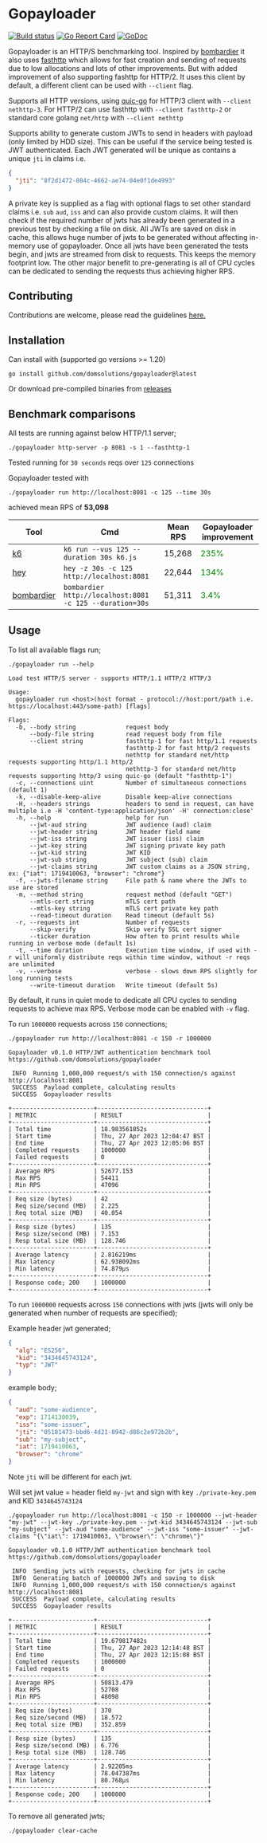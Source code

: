 # Gopayloader

[![Build status](https://github.com/domsolutions/gopayloader/actions/workflows/go.yml/badge.svg)](https://github.com/domsolutions/gopayloader/actions/workflows/go.yml)
[![Go Report Card](https://goreportcard.com/badge/github.com/domsolutions/gopayloader)](https://goreportcard.com/report/github.com/domsolutions/gopayloader)
[![GoDoc](https://godoc.org/github.com/domsolutions/gopayloader?status.svg)](http://godoc.org/github.com/domsolutions/gopayloader)

Gopayloader is an HTTP/S benchmarking tool. Inspired by [bombardier](https://github.com/codesenberg/bombardier/) it also uses [fasthttp](https://github.com/valyala/fasthttp) which allows for fast creation and sending of requests due to low allocations and lots of other improvements. But with 
added improvement of also supporting fashttp for HTTP/2.
It uses this client by default, a different client can be used with `--client` flag.

Supports all HTTP versions, using [quic-go](https://github.com/quic-go/quic-go) for HTTP/3 client with `--client nethttp-3`. For HTTP/2 can use fasthttp with `--client fasthttp-2` or standard core golang `net/http` with `--client nethttp`

Supports ability to generate custom JWTs to send in headers with payload (only limited by HDD size). This can be useful if the service being
tested is JWT authenticated. Each JWT generated will be unique as contains a unique `jti` in claims i.e.

```json
{
  "jti": "8f2d1472-084c-4662-ae74-04e0f1de4993"
}
```

A private key is supplied as a flag with optional flags to set other standard claims i.e. `sub` `aud`, `iss` and can also provide custom claims. It will then check if the required number of jwts has already
been generated in a previous test by checking a file on disk. All JWTs are saved on disk in cache, this allows
huge number of jwts to be generated without affecting in-memory use of gopayloader. Once all jwts have been generated
the tests begin, and jwts are streamed from disk to requests. This keeps the memory footprint low. The other major benefit to pre-generating
is all of CPU cycles can be dedicated to sending the requests thus achieving higher RPS.

## Contributing

Contributions are welcome, please read the guidelines [here.](./CONTRIBUTING.md)

## Installation

Can install with (supported go versions >= 1.20)

```shell
go install github.com/domsolutions/gopayloader@latest 
```

Or download pre-compiled binaries from [releases](https://github.com/domsolutions/gopayloader/releases)

## Benchmark comparisons

All tests are running against below HTTP/1.1 server;

```shell
./gopayloader http-server -p 8081 -s 1 --fasthttp-1
```

Tested running for `30 seconds` reqs over `125` connections

Gopayloader tested with
```shell
./gopayloader run http://localhost:8081 -c 125 --time 30s 
```

achieved mean RPS of **53,098**

| Tool                                                     | Cmd                                                      | Mean RPS | Gopayloader improvement               |
|----------------------------------------------------------|----------------------------------------------------------|----------|---------------------------------------|
| [k6](https://github.com/grafana/k6)                      | `k6 run --vus 125 --duration 30s k6.js`                  | 15,268   | <span style="color:green">235%</span> |
| [hey](https://github.com/rakyll/hey)                     | `hey -z 30s -c 125 http://localhost:8081`                | 22,644   | <span style="color:green">134%</span> |
| [bombardier](https://github.com/codesenberg/bombardier/) | `bombardier http://localhost:8081 -c 125 --duration=30s` | 51,311   | <span style="color:green">3.4%</span> |


## Usage

To list all available flags run;

```shell
./gopayloader run --help

Load test HTTP/S server - supports HTTP/1.1 HTTP/2 HTTP/3

Usage:
  gopayloader run <host>(host format - protocol://host:port/path i.e. https://localhost:443/some-path) [flags]

Flags:
  -b, --body string              request body
      --body-file string         read request body from file
      --client string            fasthttp-1 for fast http/1.1 requests
                                 fasthttp-2 for fast http/2 requests 
                                 nethttp for standard net/http requests supporting http/1.1 http/2
                                 nethttp-3 for standard net/http requests supporting http/3 using quic-go (default "fasthttp-1")
  -c, --connections uint         Number of simultaneous connections (default 1)
  -k, --disable-keep-alive       Disable keep-alive connections
  -H, --headers strings          headers to send in request, can have multiple i.e -H 'content-type:application/json' -H' connection:close'
  -h, --help                     help for run
      --jwt-aud string           JWT audience (aud) claim
      --jwt-header string        JWT header field name
      --jwt-iss string           JWT issuer (iss) claim
      --jwt-key string           JWT signing private key path
      --jwt-kid string           JWT KID
      --jwt-sub string           JWT subject (sub) claim
      --jwt-claims string        JWT custom claims as a JSON string, ex: {"iat": 1719410063, "browser": "chrome"}
  -f, --jwts-filename string     File path & name where the JWTs to use are stored
  -m, --method string            request method (default "GET")
      --mtls-cert string         mTLS cert path
      --mtls-key string          mTLS cert private key path
      --read-timeout duration    Read timeout (default 5s)
  -r, --requests int             Number of requests
      --skip-verify              Skip verify SSL cert signer
      --ticker duration          How often to print results while running in verbose mode (default 1s)
  -t, --time duration            Execution time window, if used with -r will uniformly distribute reqs within time window, without -r reqs are unlimited
  -v, --verbose                  verbose - slows down RPS slightly for long running tests
      --write-timeout duration   Write timeout (default 5s)

```

By default, it runs in quiet mode to dedicate all CPU cycles to sending requests to achieve max RPS. Verbose
mode can be enabled with `-v` flag.

To run `1000000` requests across `150` connections;

```shell
./gopayloader run http://localhost:8081 -c 150 -r 1000000 

Gopayloader v0.1.0 HTTP/JWT authentication benchmark tool 
https://github.com/domsolutions/gopayloader

 INFO  Running 1,000,000 request/s with 150 connection/s against http://localhost:8081
 SUCCESS  Payload complete, calculating results
 SUCCESS  Gopayloader results 

+-----------------------+-------------------------------+
| METRIC                | RESULT                        |
+-----------------------+-------------------------------+
| Total time            | 18.983561852s                 |
| Start time            | Thu, 27 Apr 2023 12:04:47 BST |
| End time              | Thu, 27 Apr 2023 12:05:06 BST |
| Completed requests    | 1000000                       |
| Failed requests       | 0                             |
+-----------------------+-------------------------------+
| Average RPS           | 52677.153                     |
| Max RPS               | 54411                         |
| Min RPS               | 47096                         |
+-----------------------+-------------------------------+
| Req size (bytes)      | 42                            |
| Req size/second (MB)  | 2.225                         |
| Req total size (MB)   | 40.054                        |
+-----------------------+-------------------------------+
| Resp size (bytes)     | 135                           |
| Resp size/second (MB) | 7.153                         |
| Resp total size (MB)  | 128.746                       |
+-----------------------+-------------------------------+
| Average latency       | 2.816219ms                    |
| Max latency           | 62.938092ms                   |
| Min latency           | 74.879µs                      |
+-----------------------+-------------------------------+
| Response code; 200    | 1000000                       |
+-----------------------+-------------------------------+
```

To run `1000000` requests across `150` connections with jwts (jwts will only be generated when number of requests are specified);

Example header jwt generated;

```json
{
  "alg": "ES256",
  "kid": "3434645743124",
  "typ": "JWT"
}
```

example body;

```json
{
  "aud": "some-audience",
  "exp": 1714130039,
  "iss": "some-issuer",
  "jti": "05181473-bbd6-4d21-8942-d86c2e972b2b",
  "sub": "my-subject",
  "iat": 1719410063,
  "browser": "chrome"
}
```

Note `jti` will be different for each jwt.

Will set jwt value = header field `my-jwt` and sign with key `./private-key.pem` and KID `3434645743124`

`./gopayloader run http://localhost:8081 -c 150 -r 1000000 --jwt-header "my-jwt" --jwt-key ./private-key.pem --jwt-kid 3434645743124 --jwt-sub "my-subject" --jwt-aud "some-audience" --jwt-iss "some-issuer" --jwt-claims "{\"iat\": 1719410063, \"browser\": \"chrome\"}"`

```shell
Gopayloader v0.1.0 HTTP/JWT authentication benchmark tool 
https://github.com/domsolutions/gopayloader

 INFO  Sending jwts with requests, checking for jwts in cache
 INFO  Generating batch of 1000000 JWTs and saving to disk
 INFO  Running 1,000,000 request/s with 150 connection/s against http://localhost:8081
 SUCCESS  Payload complete, calculating results
 SUCCESS  Gopayloader results 

+-----------------------+-------------------------------+
| METRIC                | RESULT                        |
+-----------------------+-------------------------------+
| Total time            | 19.679817482s                 |
| Start time            | Thu, 27 Apr 2023 12:14:48 BST |
| End time              | Thu, 27 Apr 2023 12:15:08 BST |
| Completed requests    | 1000000                       |
| Failed requests       | 0                             |
+-----------------------+-------------------------------+
| Average RPS           | 50813.479                     |
| Max RPS               | 52708                         |
| Min RPS               | 48098                         |
+-----------------------+-------------------------------+
| Req size (bytes)      | 370                           |
| Req size/second (MB)  | 18.572                        |
| Req total size (MB)   | 352.859                       |
+-----------------------+-------------------------------+
| Resp size (bytes)     | 135                           |
| Resp size/second (MB) | 6.776                         |
| Resp total size (MB)  | 128.746                       |
+-----------------------+-------------------------------+
| Average latency       | 2.92205ms                     |
| Max latency           | 78.047387ms                   |
| Min latency           | 80.768µs                      |
+-----------------------+-------------------------------+
| Response code; 200    | 1000000                       |
+-----------------------+-------------------------------+
```

To remove all generated jwts;

```shell
./gopayloader clear-cache 
```
